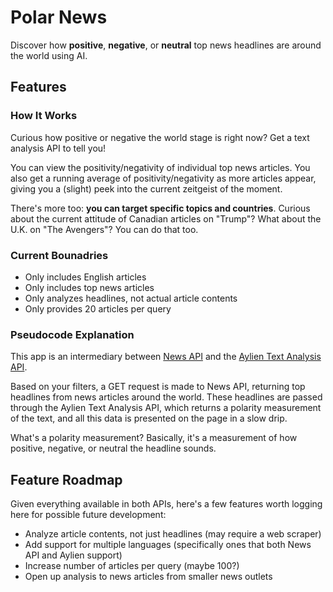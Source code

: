 # Polar News

Discover how **positive**, **negative**, or **neutral** top news headlines are around the world using AI.

## Features

### How It Works

Curious how positive or negative the world stage is right now? Get a text analysis API to tell you!

You can view the positivity/negativity of individual top news articles. You also get a running average of positivity/negativity as more articles appear, giving you a (slight) peek into the current zeitgeist of the moment.

There's more too: **you can target specific topics and countries**. Curious about the current attitude of Canadian articles on "Trump"? What about the U.K. on "The Avengers"? You can do that too.

### Current Bounadries

* Only includes English articles
* Only includes top news articles
* Only analyzes headlines, not actual article contents
* Only provides 20 articles per query

### Pseudocode Explanation

This app is an intermediary between [News API](https://newsapi.org/) and the [Aylien Text Analysis API](https://docs.aylien.com/textapi).

Based on your filters, a GET request is made to News API, returning top headlines from news articles around the world. These headlines are passed through the Aylien Text Analysis API, which returns a polarity measurement of the text, and all this data is presented on the page in a slow drip.

What's a polarity measurement? Basically, it's a measurement of how positive, negative, or neutral the headline sounds.

## Feature Roadmap

Given everything available in both APIs, here's a few features worth logging here for possible future development:
* Analyze article contents, not just headlines (may require a web scraper)
* Add support for multiple languages (specifically ones that both News API and Aylien support)
* Increase number of articles per query (maybe 100?)
* Open up analysis to news articles from smaller news outlets
